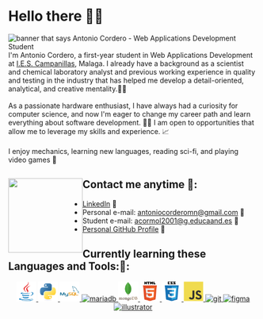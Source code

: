 # Hello there 👋😄

<img src="https://github.com/ToniTonyChopper/ToniTonyChopper/blob/main/githubReadme/banner.png" alt="banner that says Antonio Cordero - Web Applications Development Student">
I'm Antonio Cordero, a first-year student in Web Applications Development at <a href="https://fp.iescampanillas.com/">I.E.S. Campanillas</a>, Malaga. I already have a background as a scientist and chemical laboratory analyst and previous working experience in quality and testing in the industry that has helped me develop a detail-oriented, analytical, and creative mentality.👨‍🔬
<br></br>
As a passionate hardware enthusiast, I have always had a curiosity for computer science, and now I'm eager to change my career path and learn everything about software development. 🧑‍💻 I am open to opportunities that allow me to leverage my skills and experience. 📈
<br></br>
I enjoy mechanics, learning new languages, reading sci-fi, and playing video games 👾

## Contact me anytime 🫡: <img align="left" width="150" height="150" src="https://github.com/ToniTonyChopper/ToniTonyChopper/blob/main/githubReadme/red-in-a-pc.png">

- <a href="https://www.linkedin.com/in/antcordero/">LinkedIn</a> 💼
- Personal e-mail: antoniocorderomn@gmail.com 📩
- Student e-mail: acormol2001@g.educaand.es 📩
- <a href="https://github.com/ToniTonyChopper">Personal GitHub Profile</a> 👾

## Currently learning these Languages and Tools:📝:
<p align="center">
  <a href="https://www.java.com" target="_blank" rel="noreferrer"> <img src="https://raw.githubusercontent.com/devicons/devicon/master/icons/java/java-original.svg" alt="java" width="40" height="40"/> </a>
  <a href="https://www.python.org" target="_blank" rel="noreferrer"> <img src="https://raw.githubusercontent.com/devicons/devicon/master/icons/python/python-original.svg" alt="python" width="40" height="40"/> </a>
  <a href="https://www.mysql.com/" target="_blank" rel="noreferrer"> <img src="https://raw.githubusercontent.com/devicons/devicon/master/icons/mysql/mysql-original-wordmark.svg" alt="mysql" width="40" height="40"/> </a>
  <a href="https://mariadb.org/" target="_blank" rel="noreferrer"> <img src="https://www.vectorlogo.zone/logos/mariadb/mariadb-icon.svg" alt="mariadb" width="40" height="40"/> </a>
  <a href="https://www.mongodb.com/" target="_blank" rel="noreferrer"> <img src="https://raw.githubusercontent.com/devicons/devicon/master/icons/mongodb/mongodb-original-wordmark.svg" alt="mongodb" width="40" height="40"/> </a>
  <a href="https://www.w3.org/html/" target="_blank" rel="noreferrer"> <img src="https://raw.githubusercontent.com/devicons/devicon/master/icons/html5/html5-original-wordmark.svg" alt="html5" width="40" height="40"/> </a>
  <a href="https://www.w3schools.com/css/" target="_blank" rel="noreferrer"> <img src="https://raw.githubusercontent.com/devicons/devicon/master/icons/css3/css3-original-wordmark.svg" alt="css3" width="40" height="40"/> </a>
  <a href="https://developer.mozilla.org/en-US/docs/Web/JavaScript" target="_blank" rel="noreferrer"> <img src="https://raw.githubusercontent.com/devicons/devicon/master/icons/javascript/javascript-original.svg" alt="javascript" width="40" height="40"/> </a>
  <a href="https://git-scm.com/" target="_blank" rel="noreferrer"> <img src="https://www.vectorlogo.zone/logos/git-scm/git-scm-icon.svg" alt="git" width="40" height="40"/> </a>
  <a href="https://www.figma.com/" target="_blank" rel="noreferrer"> <img src="https://www.vectorlogo.zone/logos/figma/figma-icon.svg" alt="figma" width="40" height="40"/> </a>
  <a href="https://www.adobe.com/in/products/illustrator.html" target="_blank" rel="noreferrer"> <img src="https://www.vectorlogo.zone/logos/adobe_illustrator/adobe_illustrator-icon.svg" alt="illustrator" width="40" height="40"/> </a>
</p>
